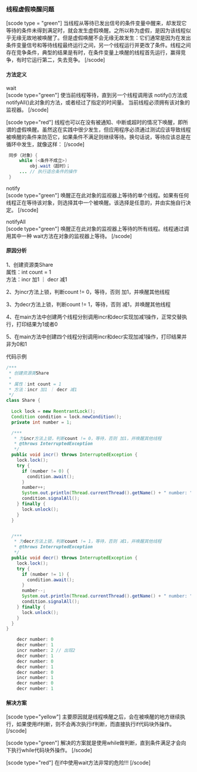 ### 线程虚假唤醒问题

[scode type = "green"]
当线程从等待已发出信号的条件变量中醒来，却发现它等待的条件未得到满足时，就会发生虚假唤醒。之所以称为虚假，是因为该线程似乎无缘无故地被唤醒了。但是虚假唤醒不会无缘无故发生：它们通常是因为在发出条件变量信号和等待线程最终运行之间，另一个线程运行并更改了条件。线程之间存在竞争条件，典型的结果是有时，在条件变量上唤醒的线程首先运行，赢得竞争，有时它运行第二，失去竞争。
[/scode]


#### 方法定义

wait  
[scode type="green"]
使当前线程等待，直到另一个线程调用该 notify()方法或 notifyAll()此对象的方法，或者经过了指定的时间量。
当前线程必须拥有该对象的监视器。
[/scode]

[scode type="red"]
线程也可以在没有被通知、中断或超时的情况下唤醒，即所谓的虚假唤醒。虽然这在实践中很少发生，但应用程序必须通过测试应该导致线程被唤醒的条件来防范它，如果条件不满足则继续等待。换句话说，等待应该总是在循环中发生，就像这样：
[/scode]

```java
 同步（对象）{
     while (<条件不成立>)
         obj.wait（超时）；
     ... // 执行适合条件的操作
 }
```

notify  
[scode type="green"]
唤醒正在此对象的监视器上等待的单个线程。如果有任何线程正在等待该对象，则选择其中一个被唤醒。该选择是任意的，并由实施自行决定。
[/scode]

notifyAll  
[scode type="green"]
唤醒正在此对象的监视器上等待的所有线程。线程通过调用其中一种 wait方法在对象的监视器上等待。
[/scode]

#### 原因分析
1、创建资源类Share  
属性：int count = 1  
方法：incr 加1 ｜ decr 减1

2、为incr方法上锁，判断count != 0，等待，否则 加1，并唤醒其他线程

3、为decr方法上锁，判断count != 1，等待，否则 减1，并唤醒其他线程

4、在main方法中创建两个线程分别调用incr和decr实现加减1操作，正常交替执行，打印结果为1或者0

5、在main方法中创建四个线程分别调用incr和decr实现加减1操作，打印结果并非为0和1

代码示例

```java
/***
 * 创建资源类Share
 * 
 * 属性：int count = 1
 * 方法：incr 加1 ｜ decr 减1
 */
class Share {
  
  Lock lock = new ReentrantLock();
  Condition condition = lock.newCondition();
  private int number = 1;

  /***
   * 为incr方法上锁，判断count != 0，等待，否则 加1，并唤醒其他线程
   * @throws InterruptedException
   */
  public void incr() throws InterruptedException {
    lock.lock();
    try {
      if (number != 0) {
        condition.await();
      }
      number++;
      System.out.println(Thread.currentThread().getName() + " number: " + number);
      condition.signalAll();
    } finally {
      lock.unlock();
    }
  }


  /***
   * 为decr方法上锁，判断count != 1，等待，否则 减1，并唤醒其他线程
   * @throws InterruptedException
   */
  public void decr() throws InterruptedException {
    lock.lock();
    try {
      if (number != 1) {
        condition.await();
      }
      number--;
      System.out.println(Thread.currentThread().getName() + " number: " + number);
      condition.signalAll();
    } finally {
      lock.unlock();
    }
  }
}
```

```java
    decr number: 0
    decr number: 1
    incr number: 2 // 出现2
    decr number: 1
    decr number: 0
    decr number: 1
    decr number: 0
    incr number: 1
    decr number: 0
    decr number: 1
```




#### 解决方案

[scode type="yellow"]
主要原因就是线程唤醒之后，会在被唤醒的地方继续执行，如果使用if判断，则不会再次执行if判断，而直接执行if代码块外操作。
[/scode]

[scode type="green"]
解决的方案就是使用while做判断，直到条件满足才会向下执行while代码块外操作。
[/scode]

[scode type="red"]
在if中使用wait方法非常的危险!!!
[/scode]



